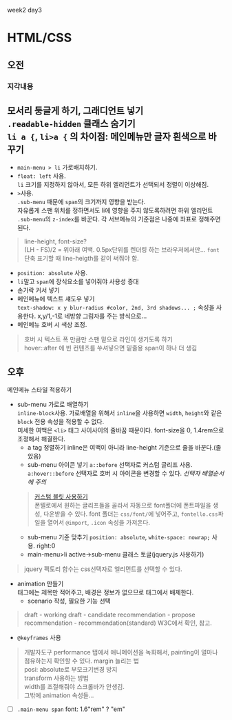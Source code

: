week2 day3 
# HTML/CSS
## 오전
### 지각내용
모서리 둥글게 하기, 그래디언트 넣기  
`.readable-hidden` 클래스 숨기기  
`li a {`, `li>a {` 의 차이점: 메인메뉴만 글자 흰색으로 바꾸기  
---
* `main-menu > li` 가로배치하기.
* `float: left` 사용.  
`li` 크기를 지정하지 않아서, 모든 하위 엘리먼트가 선택되서 정렬이 이상해짐.
* `>`사용.  
`.sub-menu` 때문에 `span`의 크기까지 영향을 받는다.  
자유롭게 스팬 위치를 정하면서도 li에 영향을 주지 않도록하려면 하위 엘리먼트 `.sub-menu`의 `z-index`를 바꾼다. 각 서브메뉴의 기준점은 나중에 좌표로 정해주면 된다.  
> line-height, font-size?  
> (LH - FS)/2 = 위아래 여백. 0.5px단위를 렌더링 하는 브라우저에서만...
> `font` 단축 표기할 때 line-heigth를 같이 써줘야 함.
* `position: absolute` 사용.
* `li`말고 `span`에 장식요소를 넣어줘야 사용성 증대
* 손가락 커서 넣기  
* 메인메뉴에 텍스트 섀도우 넣기  
`text-shadow: x y blur-radius #color, 2nd, 3rd shadows... ;` 속성을 사용한다. x,y/1,-1로 네방향 그림자를 주는 방식으로...  
* 메인메뉴 호버 시 색상 조정.  
> 호버 시 텍스트 폭 만큼만 스팬 밑으로 라인이 생기도록 하기  
> hover::after 에 빈 컨텐츠를 쑤셔넣으면 밑줄용 span이 하나 더 생김  

## 오후
메인메뉴 스타일 적용하기  
* sub-menu 가로로 배열하기  
  `inline-block`사용. 가로배열을 위해서 `inline`을 사용하면 `width`, `height`와 같은 `block` 전용 속성을 적용할 수 없다.  
  미세한 여백은 `<li>` 태그 사이사이의 줄바꿈 때문이다. font-size을 0, 1.4rem으로 조정해서 해결한다.  
  * a tag 정렬하기
  inline은 여백이 아니라 line-height 기준으로 줄을 바꾼다.(졸았음)  
  * sub-menu 아이콘 넣기
  `a::before` 선택자로 커스텀 글리프 사용.  
  `a:hover::before` 선택자로 호버 시 아이콘을 변경할 수 있다. *선택자 배열순서에 주의*
  > [커스텀 블릿 사용하기](fontello.com)  
  > 폰텔로에서 원하는 글리프들을 골라서 자동으로 font폴더에 폰트파일을 생성, 다운받을 수 있다. font 폴더는 `css/font/`에 넣어주고, `fontello.css`파일을 열어서 `@import`, `.icon` 속성을 가져온다.
  * sub-menu 기준 맞추기
  `position: absolute`, `white-space: nowrap;` 사용.  right:0
  * main-menu>li active->sub-menu 클래스 토글(jquery.js 사용하기)  
> jquery 팩토리 함수는 css선택자로 엘리먼트를 선택할 수 있다.   

* animation 만들기  
  태그에는 제목만 적어주고, 배경은 정보가 없으므로 태그에서 배제한다. 
  * scenario 작성, 필요한 기능 선택
> draft - working draft - candidate recommendation - propose recommendation - recommendation(standard) W3C에서 확인, 참고.  
  * `@keyframes` 사용  
> 개발자도구 performance 탭에서 애니메이션을 녹화해서, painting이 얼마나 점유하는지 확인할 수 있다.
  margin 늘리는 법  
  posi: absolute로 부모크기변경 방지  
  transform 사용하는 방법  
  width를 조절해줘야 스크롤바가 안생김.  
> 그밖에 animation 속성들... 

* [ ] `.main-menu span` font: 1.6"rem" ? "em"